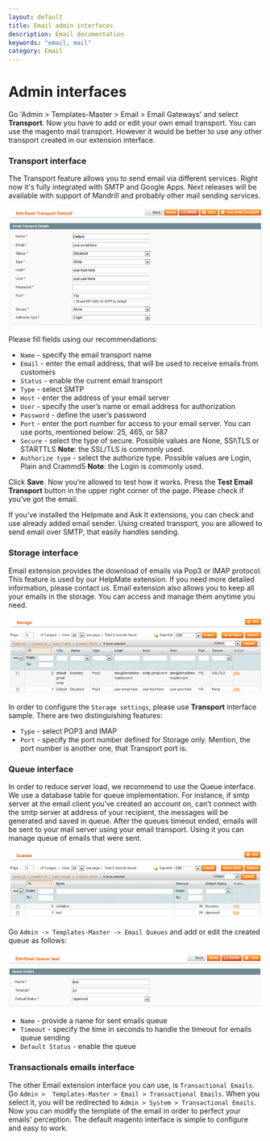 ```yaml
---
layout: default
title: Email admin interfaces
description: Email documentation
keywords: "email, mail"
category: Email
---
```


# Admin interfaces

Go 'Admin > Templates-Master > Email > Email Gateways' and select **Transport**. Now you have to add or edit your own email transport. You can use the magento mail transport. However it would be better to use any other transport created in our extension interface.

### Transport interface

The Transport feature allows you to send email via different services. Right now it's fully integrated with SMTP and Google Apps. Next releases will be available with support of Mandrill and probably other mail sending services.

![Email transport](/images/m1/extensions/email/email-transport.png)

Please fill fields using our recommendations:

-   `Name` - specify the email transport name
-   `Email` - enter the email address, that will be used to receive emails from customers
-   `Status` - enable the current email transport
-   `Type` - select SMTP
-   `Host` - enter the address of your email server
-   `User` - specify the user’s name or email address for authorization
-   `Password` - define the user’s password
-   `Port` - enter the port number for access to your email server. You can use ports, mentioned below: 25, 465, or 587
-   `Secure` - select the type of secure. Possible values are None, SSl\TLS or STARTTLS
**Note**: the SSL/TLS is commonly used.
-   `Authorize type` - select the authorize type. Possible values are Login, Plain and Crammd5
**Note**: the Login is commonly used.

Click **Save**. Now you’re allowed to test how it works. Press the **Test Email Transport** button in the upper right corner of the page. Please check if you’ve got the email.

If you’ve installed the Helpmate and Ask It extensions, you can check and use already added email sender. Using created transport, you are allowed to send email over SMTP, that easily handles sending.

### Storage interface

Email extension provides the download of emails via Pop3 or IMAP protocol. This feature is used by our HelpMate extension. If you need more detailed information, please contact us. Email extension also allows you to keep all your emails in the storage. You can access and manage them anytime you need.

![Email storage](/images/m1/extensions/email/storage.png)

In order to configure the `Storage settings`, please use **Transport** interface sample. There are two distinguishing features:

-   `Type` - select POP3 and IMAP
-   `Port` - specify the port number defined for Storage only. Mention, the port number is another one, that Transport port is.

### Queue interface

In order to reduce server load, we recommend to use the Queue interface. We use a database table for queue implementation. For instance, if smtp server at the email client you’ve created an account on, can’t connect with the smtp server at address of your recipient, the messages will be generated and saved in queue. After the queues timeout ended, emails will be sent to your mail server using your email transport. Using it you can manage queue of emails that were sent.

![Queue](/images/m1/extensions/email/queues.png)

Go `Admin -> Templates-Master -> Email Queues` and add or edit the created queue as follows:

![Magento email queue](/images/m1/extensions/email/queue-details.png)

-   `Name` - provide a name for sent emails queue
-   `Timeout` - specify the time in seconds to handle the timeout for emails queue sending
-   `Default Status` - enable the queue

### Transactionals emails interface

The other Email extension interface you can use, is `Transactional Emails`. Go `Admin >  Templates-Master > Email > Transactional Emails`. When you select it, you will be redirected to `Admin > System > Transactional Emails`. Now you can modify the template of the email in order to perfect your emails' perception. The default magento interface is simple to configure and easy to work.
